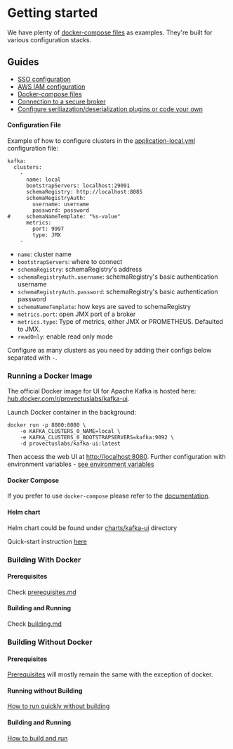 # Getting started

We have plenty of [docker-compose files](https://github.com/provectus/kafka-ui/blob/master/documentation/compose/DOCKER\_COMPOSE.md) as examples. They're built for various configuration stacks.

## Guides

* [SSO configuration](https://github.com/provectus/kafka-ui/blob/master/documentation/guides/SSO.md)
* [AWS IAM configuration](https://github.com/provectus/kafka-ui/blob/master/documentation/guides/AWS\_IAM.md)
* [Docker-compose files](https://github.com/provectus/kafka-ui/blob/master/documentation/compose/DOCKER\_COMPOSE.md)
* [Connection to a secure broker](https://github.com/provectus/kafka-ui/blob/master/documentation/guides/SECURE\_BROKER.md)
* [Configure seriliazation/deserialization plugins or code your own](https://github.com/provectus/kafka-ui/blob/master/documentation/guides/Serialization.md)

#### Configuration File

Example of how to configure clusters in the [application-local.yml](https://github.com/provectus/kafka-ui/blob/master/kafka-ui-api/src/main/resources/application-local.yml) configuration file:

```
kafka:
  clusters:
    -
      name: local
      bootstrapServers: localhost:29091
      schemaRegistry: http://localhost:8085
      schemaRegistryAuth:
        username: username
        password: password
#     schemaNameTemplate: "%s-value"
      metrics:
        port: 9997
        type: JMX
    -
```

* `name`: cluster name
* `bootstrapServers`: where to connect
* `schemaRegistry`: schemaRegistry's address
* `schemaRegistryAuth.username`: schemaRegistry's basic authentication username
* `schemaRegistryAuth.password`: schemaRegistry's basic authentication password
* `schemaNameTemplate`: how keys are saved to schemaRegistry
* `metrics.port`: open JMX port of a broker
* `metrics.type`: Type of metrics, either JMX or PROMETHEUS. Defaulted to JMX.
* `readOnly`: enable read only mode

Configure as many clusters as you need by adding their configs below separated with `-`.

### Running a Docker Image

The official Docker image for UI for Apache Kafka is hosted here: [hub.docker.com/r/provectuslabs/kafka-ui](https://hub.docker.com/r/provectuslabs/kafka-ui).

Launch Docker container in the background:

```
docker run -p 8080:8080 \
	-e KAFKA_CLUSTERS_0_NAME=local \
	-e KAFKA_CLUSTERS_0_BOOTSTRAPSERVERS=kafka:9092 \
	-d provectuslabs/kafka-ui:latest
```

Then access the web UI at [http://localhost:8080](http://localhost:8080/). Further configuration with environment variables - [see environment variables](https://github.com/provectus/kafka-ui#env\_variables)

#### Docker Compose

If you prefer to use `docker-compose` please refer to the [documentation](https://github.com/provectus/kafka-ui/blob/master/docker-compose.md).

#### Helm chart

Helm chart could be found under [charts/kafka-ui](https://github.com/provectus/kafka-ui/tree/master/charts/kafka-ui) directory

Quick-start instruction [here](https://github.com/provectus/kafka-ui/blob/master/helm\_chart.md)

### Building With Docker

#### Prerequisites

Check [prerequisites.md](https://github.com/provectus/kafka-ui/blob/master/documentation/project/contributing/prerequisites.md)

#### Building and Running

Check [building.md](https://github.com/provectus/kafka-ui/blob/master/documentation/project/contributing/building.md)

### Building Without Docker

#### Prerequisites

[Prerequisites](https://github.com/provectus/kafka-ui/blob/master/documentation/project/contributing/prerequisites.md) will mostly remain the same with the exception of docker.

#### Running without Building

[How to run quickly without building](https://github.com/provectus/kafka-ui/blob/master/documentation/project/contributing/building-and-running-without-docker.md#run\_without\_docker\_quickly)

#### Building and Running

[How to build and run](https://github.com/provectus/kafka-ui/blob/master/documentation/project/contributing/building-and-running-without-docker.md#build\_and\_run\_without\_docker)
